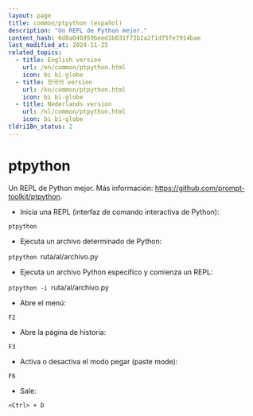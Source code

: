 ```yaml
---
layout: page
title: common/ptpython (español)
description: "Un REPL de Python mejor."
content_hash: 6d8a046959beed1b031f73b2a2f1d75fe7914bae
last_modified_at: 2024-11-25
related_topics:
  - title: English version
    url: /en/common/ptpython.html
    icon: bi bi-globe
  - title: 한국어 version
    url: /ko/common/ptpython.html
    icon: bi bi-globe
  - title: Nederlands version
    url: /nl/common/ptpython.html
    icon: bi bi-globe
tldri18n_status: 2
---
```

# ptpython

Un REPL de Python mejor.
Más información: <https://github.com/prompt-toolkit/ptpython>.

- Inicia una REPL (interfaz de comando interactiva de Python):

`ptpython`

- Ejecuta un archivo determinado de Python:

`ptpython `<span class="tldr-var badge badge-pill bg-dark-lm bg-white-dm text-white-lm text-dark-dm font-weight-bold">ruta/al/archivo.py</span>

- Ejecuta un archivo Python específico y comienza un REPL:

`ptpython -i `<span class="tldr-var badge badge-pill bg-dark-lm bg-white-dm text-white-lm text-dark-dm font-weight-bold">ruta/al/archivo.py</span>

- Abre el menú:

`F2`

- Abre la página de historia:

`F3`

- Activa o desactiva el modo pegar (paste mode):

`F6`

- Sale:

`<Ctrl> + D`
